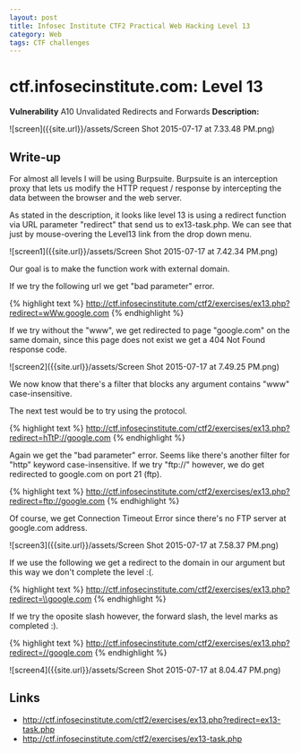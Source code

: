 ```yaml
---
layout: post
title: Infosec Institute CTF2 Practical Web Hacking Level 13
category: Web
tags: CTF challenges
---
```


# ctf.infosecinstitute.com: Level 13
**Vulnerability** A10 Unvalidated Redirects and Forwards
**Description:**

![screen]({{site.url}}/assets/Screen Shot 2015-07-17 at 7.33.48 PM.png)

## Write-up

For almost all levels I will be using Burpsuite. Burpsuite is an interception proxy that lets us modify the HTTP request
 / response by intercepting the data between the browser and the web server.
 
As stated in the description, it looks like level 13 is using a redirect function via URL parameter "redirect"
that send us to ex13-task.php. We can see that just by mouse-overing the Level13 link from the drop down menu.

![screen1]({{site.url}}/assets/Screen Shot 2015-07-17 at 7.42.34 PM.png)

Our goal is to make the function work with external domain.

If we try the following url we get "bad parameter" error.

{% highlight text %}
http://ctf.infosecinstitute.com/ctf2/exercises/ex13.php?redirect=wWw.google.com
{% endhighlight %}

If we try without the "www", we get redirected to page "google.com" on the same domain, since this page does not exist
we get a 404 Not Found response code.

![screen2]({{site.url}}/assets/Screen Shot 2015-07-17 at 7.49.25 PM.png)

We now know that there's a filter that blocks any argument contains "www" case-insensitive.

The next test would be to try using the protocol.

{% highlight text %}
http://ctf.infosecinstitute.com/ctf2/exercises/ex13.php?redirect=hTtP://google.com
{% endhighlight %}

Again we get the "bad parameter" error. Seems like there's another filter for "http" keyword case-insensitive.
If we try "ftp://" however, we do get redirected to google.com on port 21 (ftp).

{% highlight text %}
http://ctf.infosecinstitute.com/ctf2/exercises/ex13.php?redirect=ftp://google.com
{% endhighlight %}

Of course, we get Connection Timeout Error since there's no FTP server at google.com address.

![screen3]({{site.url}}/assets/Screen Shot 2015-07-17 at 7.58.37 PM.png)

If we use the following we get a redirect to the domain in our argument but this way we don't complete the level :(.

{% highlight text %}
http://ctf.infosecinstitute.com/ctf2/exercises/ex13.php?redirect=\\google.com
{% endhighlight %}

If we try the oposite slash however, the forward slash, the level marks as completed :).

{% highlight text %}
http://ctf.infosecinstitute.com/ctf2/exercises/ex13.php?redirect=//google.com
{% endhighlight %}

![screen4]({{site.url}}/assets/Screen Shot 2015-07-17 at 8.04.47 PM.png)

## Links

* <http://ctf.infosecinstitute.com/ctf2/exercises/ex13.php?redirect=ex13-task.php>
* <http://ctf.infosecinstitute.com/ctf2/exercises/ex13-task.php>
